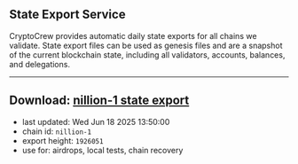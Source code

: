 ## State Export Service
CryptoCrew provides automatic daily state exports for all chains we validate. State export files can be used as genesis files and are a snapshot of the current blockchain state, including all validators, accounts, balances, and delegations.

---
**Download: [nillion-1 state export](https://ccv-s3.nbg1.your-objectstorage.com/SERVICE/nillion/nillion-1_export_1926051.json)**
---

- last updated: Wed Jun 18 2025 13:50:00
- chain id: `nillion-1`
- export height: `1926051`
- use for: airdrops, local tests, chain recovery
